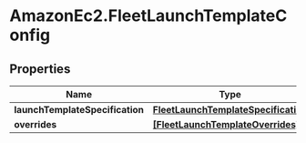 # AmazonEc2.FleetLaunchTemplateConfig

## Properties

Name | Type | Description | Notes
------------ | ------------- | ------------- | -------------
**launchTemplateSpecification** | [**FleetLaunchTemplateSpecification**](FleetLaunchTemplateSpecification.md) |  | [optional] 
**overrides** | [**[FleetLaunchTemplateOverrides]**](FleetLaunchTemplateOverrides.md) |  | [optional] 


